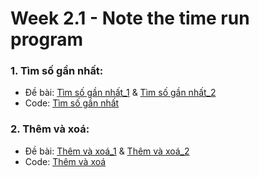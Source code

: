 # Week 2.1 - Note the time run program
### 1. Tìm số gần nhất:

  - Đề bài: [Tìm số gần nhất_1](https://github.com/trong-khanh-1109/CS114.L22.KHCL/blob/c183f793a22ed6ce9bccf22e8e2c7f386fb839f5/WeCode/Week%202.1%20-%20Note%20the%20time%20run%20program/Ti%CC%80m_so%CC%82%CC%81_ga%CC%82%CC%80n_nha%CC%82%CC%81t_1.png) & [Tìm số gần nhất_2](https://github.com/trong-khanh-1109/CS114.L22.KHCL/blob/c183f793a22ed6ce9bccf22e8e2c7f386fb839f5/WeCode/Week%202.1%20-%20Note%20the%20time%20run%20program/Ti%CC%80m_so%CC%82%CC%81_ga%CC%82%CC%80n_nha%CC%82%CC%81t_2.png)
  - Code: [Tìm số gần nhất](https://github.com/trong-khanh-1109/CS114.L22.KHCL/blob/9e3c78eb10ffcaef0ec69285403ee149542b1cb7/WeCode/Week%202.1%20-%20Note%20the%20time%20run%20program/T%C3%ACm_s%E1%BB%91_g%E1%BA%A7n_nh%E1%BA%A5t.py)

### 2. Thêm và xoá:
  
  - Đề bài: [Thêm và xoá_1](https://github.com/trong-khanh-1109/CS114.L22.KHCL/blob/1d6d1c12731ab4609ec5597d0221c0d2196473da/WeCode/Week%202.1%20-%20Note%20the%20time%20run%20program/The%CC%82m_va%CC%80_xoa%CC%81.png) & [Thêm và xoá_2](https://github.com/trong-khanh-1109/CS114.L22.KHCL/blob/1d6d1c12731ab4609ec5597d0221c0d2196473da/WeCode/Week%202.1%20-%20Note%20the%20time%20run%20program/Th%C3%AAm_v%C3%A0_xo%C3%A1.txt)
  - Code: [Thêm và xoá](https://github.com/trong-khanh-1109/CS114.L22.KHCL/blob/1d6d1c12731ab4609ec5597d0221c0d2196473da/WeCode/Week%202.1%20-%20Note%20the%20time%20run%20program/Th%C3%AAm_v%C3%A0_xo%C3%A1.py)
